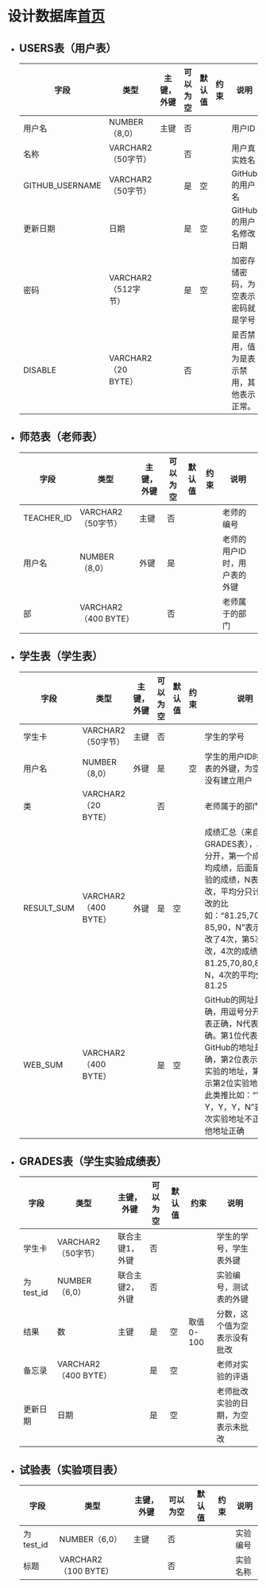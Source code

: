 # 设计数据库[首页](https://github.com/lk357293221/is_analysis/blob/master/test6/README.md)

- ## USERS表（用户表）

  | 字段            | 类型                | 主键，外键 | 可以为空 | 默认值 | 约束 | 说明                                     |
  | --------------- | ------------------- | ---------- | -------- | ------ | ---- | ---------------------------------------- |
  | 用户名          | NUMBER（8,0）       | 主键       | 否       |        |      | 用户ID                                   |
  | 名称            | VARCHAR2（50字节）  |            | 否       |        |      | 用户真实姓名                             |
  | GITHUB_USERNAME | VARCHAR2（50字节）  |            | 是       | 空     |      | GitHub的用户名                           |
  | 更新日期        | 日期                |            | 是       | 空     |      | GitHub的用户名修改日期                   |
  | 密码            | VARCHAR2（512字节） |            | 是       | 空     |      | 加密存储密码，为空表示密码就是学号       |
  | DISABLE         | VARCHAR2（20 BYTE） |            | 否       |        |      | 是否禁用，值为是表示禁用，其他表示正常。 |


- ## 师范表（老师表）

  | 字段       | 类型                 | 主键，外键 | 可以为空 | 默认值 | 约束 | 说明                         |
  | ---------- | -------------------- | ---------- | -------- | ------ | ---- | ---------------------------- |
  | TEACHER_ID | VARCHAR2（50字节）   | 主键       | 否       |        |      | 老师的编号                   |
  | 用户名     | NUMBER（8,0）        | 外键       | 是       |        |      | 老师的用户ID时，用户表的外键 |
  | 部         | VARCHAR2（400 BYTE） |            | 否       |        |      | 老师属于的部门               |


- ## 学生表（学生表）

  | 字段       | 类型                 | 主键，外键 | 可以为空 | 默认值 | 约束 | 说明                                                         |
  | ---------- | -------------------- | ---------- | -------- | ------ | ---- | ------------------------------------------------------------ |
  | 学生卡     | VARCHAR2（50字节）   | 主键       | 否       |        |      | 学生的学号                                                   |
  | 用户名     | NUMBER（8,0）        | 外键       | 是       |        | 空   | 学生的用户ID时，用户表的外键，为空表示还没有建立用户         |
  | 类         | VARCHAR2（20 BYTE）  |            | 否       |        |      | 老师属于的部门                                               |
  | RESULT_SUM | VARCHAR2（400 BYTE） | 外键       | 是       | 空     |      | 成绩汇总（来自GRADES表），以逗号分开，第一个成绩是平均成绩，后面是每次实验的成绩，N表示未批改，平均分只计算已批改的比如：“81.25,70,80， 85,90，N”表示一共批改了4次，第5次未批改，4次的成绩分别是81.25,70,80,85,90，N，4次的平均分是81.25 |
  | WEB_SUM    | VARCHAR2（400 BYTE） |            | 是       | 空     |      | GitHub的网址是否正确，用逗号分开，Y代表正确，N代表不正确。第1位代表总的GitHub的地址是否正确，第2位表示第1次实验的地址，第3位表示第2位实验地址，依此类推比如：“Y，Y，Y，Y，Y，N”表示第5次实验地址不正确，其他地址正确 |


- ## GRADES表（学生实验成绩表）

  | 字段      | 类型                 | 主键，外键      | 可以为空 | 默认值 | 约束      | 说明                               |
  | --------- | -------------------- | --------------- | -------- | ------ | --------- | ---------------------------------- |
  | 学生卡    | VARCHAR2（50字节）   | 联合主键1，外键 | 否       |        |           | 学生的学号，学生表外键             |
  | 为test_id | NUMBER（6,0）        | 联合主键2，外键 | 否       |        |           | 实验编号，测试表的外键             |
  | 结果      | 数                   | 主键            | 是       | 空     | 取值0-100 | 分数，这个值为空表示没有批改       |
  | 备忘录    | VARCHAR2（400 BYTE） |                 | 是       | 空     |           | 老师对实验的评语                   |
  | 更新日期  | 日期                 |                 | 是       | 空     |           | 老师批改实验的日期，为空表示未批改 |


- ## 试验表（实验项目表）

  | 字段      | 类型                 | 主键，外键 | 可以为空 | 默认值 | 约束 | 说明     |
  | --------- | -------------------- | ---------- | -------- | ------ | ---- | -------- |
  | 为test_id | NUMBER（6,0）        | 主键       | 否       |        |      | 实验编号 |
  | 标题      | VARCHAR2（100 BYTE） |            | 否       |        |      | 实验名称 |